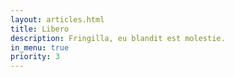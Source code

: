 ```yaml
---
layout: articles.html
title: Libero
description: Fringilla, eu blandit est molestie.
in_menu: true
priority: 3
---
```

